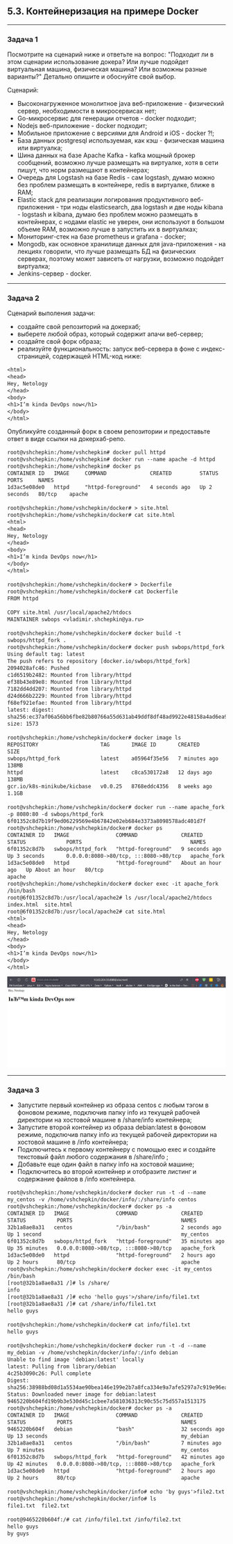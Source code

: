 ## 5.3. Контейнеризация на примере Docker
---
### Задача 1
Посмотрите на сценарий ниже и ответьте на вопрос: "Подходит ли в этом сценарии использование докера? Или лучше подойдет виртуальная машина, физическая машина?
Или возможны разные варианты?" Детально опишите и обоснуйте свой выбор.

Сценарий:

- Высоконагруженное монолитное java веб-приложение - физический сервер, необходимости в микросервисах нет;
- Go-микросервис для генерации отчетов - docker подходит;
- Nodejs веб-приложение - docker подходит;
- Мобильное приложение c версиями для Android и iOS - docker ?!;
- База данных postgresql используемая, как кэш - физическая машина или виртуалка;
- Шина данных на базе Apache Kafka - kafka мощный брокер сообщений, возможно лучше размещать на виртуалке, хотя в сети пишут, что норм размещают в контейнерах;
- Очередь для Logstash на базе Redis - сам logstash, думаю можно без проблем размещать в контейнере, redis в виртуалке, ближе в RAM;
- Elastic stack для реализации логирования продуктивного веб-приложения - три ноды elasticsearch, два logstash и две ноды kibana -
logstash и kibana, думаю без проблем можно размещать в контейнерах, с нодами elastic не уверен, они используют в большом объеме RAM, возможно лучше в запустить их в виртуалках;
- Мониторинг-стек на базе prometheus и grafana - docker;
- Mongodb, как основное хранилище данных для java-приложения - на лекциях говорили, что лучше размещать БД на физических серверах, поэтому может зависеть от нагрузки,
возможно подойдет виртуалка;
- Jenkins-сервер - docker.

---
### Задача 2

Сценарий выполения задачи:

- создайте свой репозиторий на докерхаб;
- выберете любой образ, который содержит апачи веб-сервер;
- создайте свой форк образа;
- реализуйте функциональность: запуск веб-сервера в фоне с индекс-страницей, содержащей HTML-код ниже:
```
<html>
<head>
Hey, Netology
</head>
<body>
<h1>I’m kinda DevOps now</h1>
</body>
</html>
```
Опубликуйте созданный форк в своем репозитории и предоставьте ответ в виде ссылки на докерхаб-репо.

```
root@vshchepkin:/home/vshchepkin# docker pull httpd
root@vshchepkin:/home/vshchepkin# docker run --name apache -d httpd
root@vshchepkin:/home/vshchepkin# docker ps
CONTAINER ID   IMAGE     COMMAND              CREATED         STATUS         PORTS     NAMES
1d3ac5e08de0   httpd     "httpd-foreground"   4 seconds ago   Up 2 seconds   80/tcp    apache

root@vshchepkin:/home/vshchepkin/docker# > site.html
root@vshchepkin:/home/vshchepkin/docker# cat site.html 
<html>
<head>
Hey, Netology
</head>
<body>
<h1>I’m kinda DevOps now</h1>
</body>
</html>

root@vshchepkin:/home/vshchepkin/docker# > Dockerfile
root@vshchepkin:/home/vshchepkin/docker# cat Dockerfile
FROM httpd

COPY site.html /usr/local/apache2/htdocs
MAINTAINER swbops <vladimir.shchepkin@ya.ru>

root@vshchepkin:/home/vshchepkin/docker# docker build -t swbops/httpd_fork .
root@vshchepkin:/home/vshchepkin/docker# docker push swbops/httpd_fork         
Using default tag: latest
The push refers to repository [docker.io/swbops/httpd_fork]
2094028afc46: Pushed 
c1d6519b2482: Mounted from library/httpd 
ef38b43e89e8: Mounted from library/httpd 
7182dd4dd207: Mounted from library/httpd 
d24d666b2229: Mounted from library/httpd 
f68ef921efae: Mounted from library/httpd 
latest: digest: sha256:ec37af06a56bb6fbe82b80766a55d631ab49ddf8df48ad9922e48158a4ad6ea9 size: 1573

root@vshchepkin:/home/vshchepkin/docker# docker image ls 
REPOSITORY                    TAG       IMAGE ID       CREATED         SIZE
swbops/httpd_fork             latest    a05964f35e56   7 minutes ago   138MB
httpd                         latest    c8ca530172a8   12 days ago     138MB
gcr.io/k8s-minikube/kicbase   v0.0.25   8768eddc4356   8 weeks ago     1.1GB

root@vshchepkin:/home/vshchepkin/docker# docker run --name apache_fork -p 8080:80 -d swbops/httpd_fork
6f01352c8d7b19f9ed06229569e4b67842e02eb684e3373a8098578adc401d7f
root@vshchepkin:/home/vshchepkin/docker# docker ps
CONTAINER ID   IMAGE               COMMAND              CREATED             STATUS             PORTS                                   NAMES
6f01352c8d7b   swbops/httpd_fork   "httpd-foreground"   9 seconds ago       Up 3 seconds       0.0.0.0:8080->80/tcp, :::8080->80/tcp   apache_fork
1d3ac5e08de0   httpd               "httpd-foreground"   About an hour ago   Up About an hour   80/tcp                                  apache
root@vshchepkin:/home/vshchepkin/docker# docker exec -it apache_fork /bin/bash
root@6f01352c8d7b:/usr/local/apache2# ls /usr/local/apache2/htdocs
index.html  site.html
root@6f01352c8d7b:/usr/local/apache2# cat site.html
<html>
<head>
Hey, Netology
</head>
<body>
<h1>I’m kinda DevOps now</h1>
</body>
</html>

```
![alt text](/pictures/site_05_03.png "httpd fork")


---
### Задача 3

- Запустите первый контейнер из образа centos c любым тэгом в фоновом режиме, подключив папку info из текущей рабочей директории на хостовой машине в /share/info контейнера;
- Запустите второй контейнер из образа debian:latest в фоновом режиме, подключив папку info из текущей рабочей директории на хостовой машине в /info контейнера;
- Подключитесь к первому контейнеру с помощью exec и создайте текстовый файл любого содержания в /share/info ;
- Добавьте еще один файл в папку info на хостовой машине;
- Подключитесь во второй контейнер и отобразите листинг и содержание файлов в /info контейнера.

```
root@vshchepkin:/home/vshchepkin/docker# docker run -t -d --name my_centos -v /home/vshchepkin/docker/info/:/share/info centos
root@vshchepkin:/home/vshchepkin/docker# docker ps -a
CONTAINER ID   IMAGE               COMMAND              CREATED          STATUS          PORTS                                   NAMES
32b1a8ae8a31   centos              "/bin/bash"          2 seconds ago    Up 1 second                                             my_centos
6f01352c8d7b   swbops/httpd_fork   "httpd-foreground"   35 minutes ago   Up 35 minutes   0.0.0.0:8080->80/tcp, :::8080->80/tcp   apache_fork
1d3ac5e08de0   httpd               "httpd-foreground"   2 hours ago      Up 2 hours      80/tcp                                  apache
root@vshchepkin:/home/vshchepkin/docker# docker exec -it my_centos /bin/bash
[root@32b1a8ae8a31 /]# ls /share/     
info
[root@32b1a8ae8a31 /]# echo 'hello guys'>/share/info/file1.txt
[root@32b1a8ae8a31 /]# cat /share/info/file1.txt
hello guys

root@vshchepkin:/home/vshchepkin/docker# cat info/file1.txt 
hello guys

root@vshchepkin:/home/vshchepkin/docker# docker run -t -d --name my_debian -v /home/vshchepkin/docker/info/:/info debian            
Unable to find image 'debian:latest' locally
latest: Pulling from library/debian
4c25b3090c26: Pull complete 
Digest: sha256:38988bd08d1a5534ae90bea146e199e2b7a8fca334e9a7afe5297a7c919e96ea
Status: Downloaded newer image for debian:latest
9465220b604fd19b9b3e530d45c1cbee7a581036313c90c55c75d557a1513175
root@vshchepkin:/home/vshchepkin/docker# docker ps -a
CONTAINER ID   IMAGE               COMMAND              CREATED          STATUS          PORTS                                   NAMES
9465220b604f   debian              "bash"               32 seconds ago   Up 13 seconds                                           my_debian
32b1a8ae8a31   centos              "/bin/bash"          7 minutes ago    Up 7 minutes                                            my_centos
6f01352c8d7b   swbops/httpd_fork   "httpd-foreground"   42 minutes ago   Up 42 minutes   0.0.0.0:8080->80/tcp, :::8080->80/tcp   apache_fork
1d3ac5e08de0   httpd               "httpd-foreground"   2 hours ago      Up 2 hours      80/tcp                                  apache

root@vshchepkin:/home/vshchepkin/docker/info# echo 'by guys'>file2.txt
root@vshchepkin:/home/vshchepkin/docker/info# ls
file1.txt  file2.txt

root@9465220b604f:/# cat /info/file1.txt /info/file2.txt
hello guys
by guys

```
